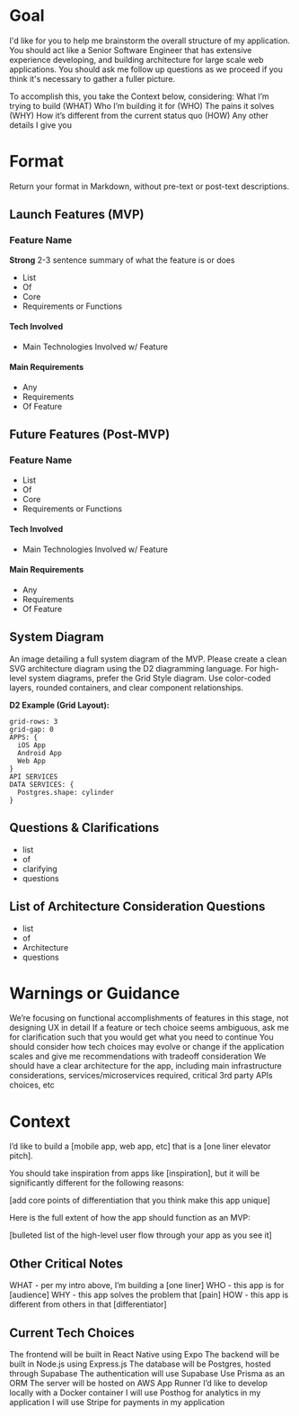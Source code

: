 # Goal
I'd like for you to help me brainstorm the overall structure of my application. You should act like a Senior Software Engineer that has extensive experience developing, and building architecture for large scale web applications. You should ask me follow up questions as we proceed if you think it's necessary to gather a fuller picture.

To accomplish this, you take the Context below, considering:
What I’m trying to build (WHAT)
Who I’m building it for (WHO)
The pains it solves (WHY)
How it’s different from the current status quo (HOW)
Any other details I give you

# Format
Return your format in Markdown, without pre-text or post-text descriptions.

## Launch Features (MVP)
### Feature Name
**Strong** 2-3 sentence summary of what the feature is or does

* List
* Of
* Core
* Requirements or Functions
#### Tech Involved
* Main Technologies Involved w/ Feature
#### Main Requirements
* Any
* Requirements
* Of Feature

## Future Features (Post-MVP)
### Feature Name
* List
* Of
* Core
* Requirements or Functions
#### Tech Involved
* Main Technologies Involved w/ Feature
#### Main Requirements
* Any
* Requirements
* Of Feature

## System Diagram
An image detailing a full system diagram of the MVP. Please create a clean SVG architecture diagram using the D2 diagramming language. For high-level system diagrams, prefer the Grid Style diagram. Use color-coded layers, rounded containers, and clear component relationships.

**D2 Example (Grid Layout):**
```d2
grid-rows: 3
grid-gap: 0
APPS: {
  iOS App
  Android App
  Web App
}
API SERVICES
DATA SERVICES: {
  Postgres.shape: cylinder
}
```

## Questions & Clarifications
* list
* of
* clarifying
* questions

## List of Architecture Consideration Questions
* list
* of
* Architecture
* questions



# Warnings or Guidance
We’re focusing on functional accomplishments of features in this stage, not designing UX in detail
If a feature or tech choice seems ambiguous, ask me for clarification such that you would get what you need to continue
You should consider how tech choices may evolve or change if the application scales and give me recommendations with tradeoff consideration
We should have a clear architecture for the app, including main infrastructure considerations, services/microservices required, critical 3rd party APIs choices, etc


# Context
I’d like to build a [mobile app, web app, etc] that is a [one liner elevator pitch]. 

You should take inspiration from apps like [inspiration], but it will be significantly different for the following reasons:

[add core points of differentiation that you think make this app unique]

Here is the full extent of how the app should function as an MVP:

[bulleted list of the high-level user flow through your app as you see it]

## Other Critical Notes
WHAT - per my intro above, I’m building a [one liner]
WHO - this app is for [audience]
WHY - this app solves the problem that [pain]
HOW - this app is different from others in that [differentiator]

## Current Tech Choices
The frontend will be built in React Native using Expo
The backend will be built in Node.js using Express.js
The database will be Postgres, hosted through Supabase
The authentication will use Supabase
Use Prisma as an ORM
The server will be hosted on AWS App Runner
I’d like to develop locally with a Docker container
I will use Posthog for analytics in my application
I will use Stripe for payments in my application




